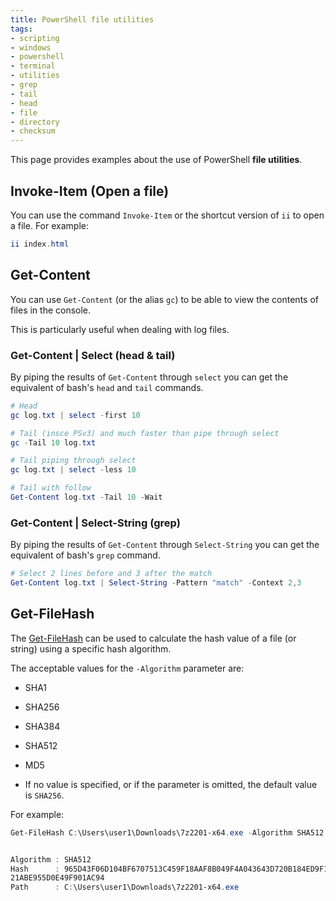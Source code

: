 ```yaml
---
title: PowerShell file utilities
tags:
- scripting
- windows
- powershell
- terminal
- utilities
- grep
- tail
- head
- file
- directory
- checksum
---
```


This page provides examples about the use of PowerShell **file utilities**.
<!--more-->

## Invoke-Item (Open a file)

You can use the command `Invoke-Item` or the shortcut version of `ii` to open a file. For example:
```powershell
ii index.html
```

## Get-Content

You can use `Get-Content` (or the alias `gc`) to be able to view the contents of files in the console.

This is particularly useful when dealing with log files.

### Get-Content | Select (head & tail)

By piping the results of `Get-Content` through `select` you can get the equivalent of bash's `head` and `tail` commands.
```powershell
# Head
gc log.txt | select -first 10

# Tail (insce PSv3) and much faster than pipe through select
gc -Tail 10 log.txt

# Tail piping through select
gc log.txt | select -less 10

# Tail with follow
Get-Content log.txt -Tail 10 -Wait
```

### Get-Content | Select-String (grep)

By piping the results of `Get-Content` through `Select-String` you can get the equivalent of bash's `grep` command.
```powershell
# Select 2 lines before and 3 after the match
Get-Content log.txt | Select-String -Pattern "match" -Context 2,3
```

## Get-FileHash

The [Get-FileHash](https://learn.microsoft.com/en-us/powershell/module/microsoft.powershell.utility/get-filehash) can be used
to calculate the hash value of a file (or string) using a specific hash algorithm.

The acceptable values for the `-Algorithm` parameter are:
* SHA1
* SHA256
* SHA384
* SHA512
* MD5

* If no value is specified, or if the parameter is omitted, the default value is `SHA256`.

For example:
```powershell
Get-FileHash C:\Users\user1\Downloads\7z2201-x64.exe -Algorithm SHA512 | Format-List


Algorithm : SHA512
Hash      : 965D43F06D104BF6707513C459F18AAF8B049F4A043643D720B184ED9F1BB6C929309C51C3991D5AAFF7B9D87031A7248EE32748965
21ABE955D0E49F901AC94
Path      : C:\Users\user1\Downloads\7z2201-x64.exe
```
